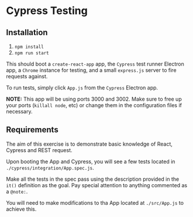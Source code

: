 # Cypress Testing

## Installation

1. `npm install`
2. `npm run start`

This should boot a `create-react-app` app, the `Cypress` test runner Electron app, a `Chrome` instance for testing, and a small `express.js` server to fire requests against.

To run tests, simply click `App.js` from the `Cypress` Electron app.

**NOTE:** This app will be using ports 3000 and 3002. Make sure to free up your ports (`killall node`, etc) or change them in the configuration files if necessary.

## Requirements

The aim of this exercise is to demonstrate basic knowledge of React, Cypress and REST request.

Upon booting the App and Cypress, you will see a few tests located in `./cypress/integration/App.spec.js`.

Make all the tests in the spec pass using the description provided in the `it()` definition as the goal.
Pay special attention to anything commented as a `@note:`.

You will need to make modifications to tha App located at `./src/App.js` to achieve this.
